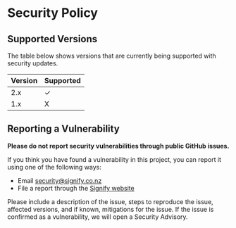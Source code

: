 # Security Policy 

## Supported Versions

The table below shows versions that are currently being supported with security updates.

| Version | Supported          |
| ------- | ------------------ |
| 2.x     | ✓                  |
| 1.x     | X                  |

## Reporting a Vulnerability

**Please do not report security vulnerabilities through public GitHub issues.**

If you think you have found a vulnerability in this project, you can report it using one of the following ways:

* Email [security@signify.co.nz](mailto:security@signify.co.nz)
* File a report through the [Signify website](https://www.signify.co.nz/disclosure/)

Please include a description of the issue, steps to reproduce the issue, affected versions, and if known, mitigations for the issue. If the issue is confirmed as a vulnerability, we will open a Security Advisory.

